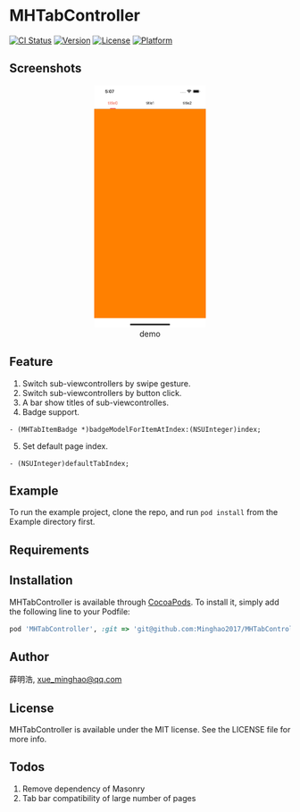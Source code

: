 # MHTabController

[![CI Status](https://img.shields.io/travis/薛明浩/MHTabController.svg?style=flat)](https://travis-ci.org/薛明浩/MHTabController)
[![Version](https://img.shields.io/cocoapods/v/MHTabController.svg?style=flat)](https://cocoapods.org/pods/MHTabController)
[![License](https://img.shields.io/cocoapods/l/MHTabController.svg?style=flat)](https://cocoapods.org/pods/MHTabController)
[![Platform](https://img.shields.io/cocoapods/p/MHTabController.svg?style=flat)](https://cocoapods.org/pods/MHTabController)

## Screenshots

<p align="center">
<img alt="demo.png" width="200" src="screenshots/demo.png">
<br/>
demo
</p>

## Feature

1. Switch sub-viewcontrollers by swipe gesture.
2. Switch sub-viewcontrollers by button click.
3. A bar show titles of sub-viewcontrolles.
4. Badge support.
```
- (MHTabItemBadge *)badgeModelForItemAtIndex:(NSUInteger)index;
```
5. Set default page index.
```
- (NSUInteger)defaultTabIndex;
```

## Example

To run the example project, clone the repo, and run `pod install` from the Example directory first.

## Requirements

## Installation

MHTabController is available through [CocoaPods](https://cocoapods.org). To install
it, simply add the following line to your Podfile:

```ruby
pod 'MHTabController', :git => 'git@github.com:Minghao2017/MHTabController.git'
```

## Author

薛明浩, xue_minghao@qq.com

## License

MHTabController is available under the MIT license. See the LICENSE file for more info.

## Todos
1. Remove dependency of Masonry
2. Tab bar compatibility of large number of pages
